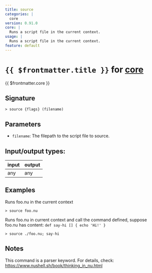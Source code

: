 ```yaml
---
title: source
categories: |
  core
version: 0.91.0
core: |
  Runs a script file in the current context.
usage: |
  Runs a script file in the current context.
feature: default
---
```

<!-- This file is automatically generated. Please edit the command in https://github.com/nushell/nushell instead. -->

# `{{ $frontmatter.title }}` for [core](/commands/categories/core.md)

<div class='command-title'>{{ $frontmatter.core }}</div>

## Signature

```> source {flags} (filename)```

## Parameters

 -  `filename`: The filepath to the script file to source.


## Input/output types:

| input | output |
| ----- | ------ |
| any   | any    |

## Examples

Runs foo.nu in the current context
```nu
> source foo.nu

```

Runs foo.nu in current context and call the command defined, suppose foo.nu has content: `def say-hi [] { echo 'Hi!' }`
```nu
> source ./foo.nu; say-hi

```

## Notes
This command is a parser keyword. For details, check:
  https://www.nushell.sh/book/thinking_in_nu.html